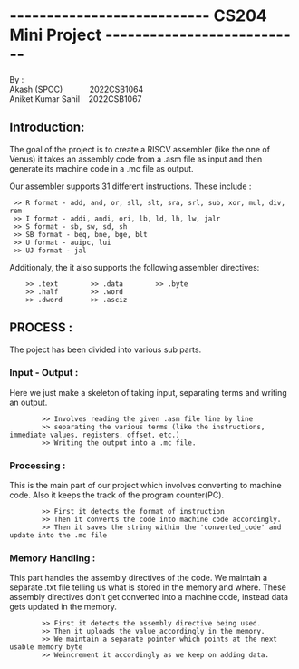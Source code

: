 # --------------------------- CS204 Mini Project ---------------------------

By :  <br>
Akash (SPOC) &nbsp;&nbsp;&nbsp;&nbsp;&nbsp;&nbsp;&nbsp;&nbsp;&nbsp;&nbsp;&nbsp;2022CSB1064 <br>
Aniket Kumar Sahil&nbsp;&nbsp;&nbsp;&nbsp;2022CSB1067

## Introduction:
The goal of the project is to create a RISCV assembler (like the one of Venus) 
it takes an assembly code from a .asm file as input and then generate its machine code in a .mc file as output.
  
  Our assembler supports 31 different instructions. These include :
   
     >> R format - add, and, or, sll, slt, sra, srl, sub, xor, mul, div, rem
     >> I format - addi, andi, ori, lb, ld, lh, lw, jalr
     >> S format - sb, sw, sd, sh
     >> SB format - beq, bne, bge, blt
     >> U format - auipc, lui
     >> UJ format - jal
     
  Additionaly, the it also supports the following assembler directives: 
                      
        >> .text        >> .data        >> .byte
        >> .half        >> .word
        >> .dword       >> .asciz

  ## PROCESS :
  The poject has been divided into various sub parts.
      
 ### Input - Output :
Here we just make a skeleton of taking input, separating terms and writing an output.

            >> Involves reading the given .asm file line by line
            >> separating the various terms (like the instructions, immediate values, registers, offset, etc.)
            >> Writing the output into a .mc file.

### Processing : 
            
  This is the main part of our project which involves converting to machine code. Also it keeps the track of the program counter(PC). 
  
            >> First it detects the format of instruction
            >> Then it converts the code into machine code accordingly.
            >> Then it saves the string within the 'converted_code' and update into the .mc file

### Memory Handling : 
  This part handles the assembly directives of the code. We maintain a separate .txt file telling us what is stored in the memory and where.
  These assembly directives don't get converted into a machine code, instead data gets updated in the memory.

            >> First it detects the assembly directive being used.
            >> Then it uploads the value accordingly in the memory.
            >> We maintain a separate pointer which points at the next usable memory byte
            >> Weincrement it accordingly as we keep on adding data.
            
